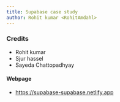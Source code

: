 ```yaml
---
title: Supabase case study
author: Rohit kumar <RohitAmdahl>
---
```

### Credits
- Rohit kumar
- Sjur hassel
- Sayeda Chattopadhyay

#### Webpage
- https://supabase-supabase.netlify.app
